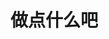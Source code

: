 # 做点什么吧

<FoodCookbook></FoodCookbook>

<script setup>
import FoodCookbook from '../.vitepress/components/food/FoodCookbook.vue'
</script>
